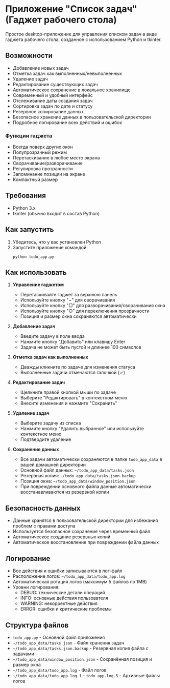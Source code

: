 # Приложение "Список задач" (Гаджет рабочего стола)

Простое desktop-приложение для управления списком задач в виде гаджета рабочего стола, созданное с использованием Python и tkinter.

## Возможности

- Добавление новых задач
- Отметка задач как выполненных/невыполненных
- Удаление задач
- Редактирование существующих задач
- Автоматическое сохранение в локальное хранилище
- Современный и удобный интерфейс
- Отслеживание даты создания задач
- Сортировка задач по дате и статусу
- Резервное копирование данных
- Безопасное хранение данных в пользовательской директории
- Подробное логирование всех действий и ошибок

### Функции гаджета

- Всегда поверх других окон
- Полупрозрачный режим
- Перетаскивание в любое место экрана
- Сворачивание/разворачивание
- Регулировка прозрачности
- Запоминание позиции на экране
- Компактный размер

## Требования

- Python 3.x
- tkinter (обычно входит в состав Python)

## Как запустить

1. Убедитесь, что у вас установлен Python
2. Запустите приложение командой:
   ```
   python todo_app.py
   ```

## Как использовать

1. **Управление гаджетом**
   - Перетаскивайте гаджет за верхнюю панель
   - Используйте кнопку "−" для сворачивания
   - Используйте кнопку "□" для разворачивания/сворачивания окна
   - Используйте кнопку "○" для переключения прозрачности
   - Позиция и размер окна сохраняются автоматически

2. **Добавление задач**
   - Введите задачу в поле ввода
   - Нажмите кнопку "Добавить" или клавишу Enter
   - Задача не может быть пустой и длиннее 100 символов

3. **Отметка задач как выполненных**
   - Дважды кликните по задаче для изменения статуса
   - Выполненные задачи отмечаются галочкой (✓)

4. **Редактирование задач**
   - Щелкните правой кнопкой мыши по задаче
   - Выберите "Редактировать" в контекстном меню
   - Внесите изменения и нажмите "Сохранить"

5. **Удаление задач**
   - Выберите задачу из списка
   - Нажмите кнопку "Удалить выбранное" или используйте контекстное меню
   - Подтвердите удаление

6. **Сохранение данных**
   - Все задачи автоматически сохраняются в папке `todo_app_data` в вашей домашней директории
   - Основной файл данных: `~/todo_app_data/tasks.json`
   - Резервная копия: `~/todo_app_data/tasks.json.backup`
   - Позиция окна: `~/todo_app_data/window_position.json`
   - При повреждении основного файла данные автоматически восстанавливаются из резервной копии

## Безопасность данных

- Данные хранятся в пользовательской директории для избежания проблем с правами доступа
- Используется безопасное сохранение через временный файл
- Автоматическое создание резервных копий
- Автоматическое восстановление при повреждении файла данных

## Логирование

- Все действия и ошибки записываются в лог-файл
- Расположение логов: `~/todo_app_data/todo_app.log`
- Автоматическая ротация логов (максимум 5 файлов по 1MB)
- Уровни логирования:
  - DEBUG: технические детали операций
  - INFO: основные действия пользователя
  - WARNING: некорректные действия
  - ERROR: ошибки и критические проблемы

## Структура файлов

- `todo_app.py` - Основной файл приложения
- `~/todo_app_data/tasks.json` - Файл хранения задач
- `~/todo_app_data/tasks.json.backup` - Резервная копия файла с задачами
- `~/todo_app_data/window_position.json` - Сохранённая позиция и размер окна
- `~/todo_app_data/todo_app.log` - Файл логов
- `~/todo_app_data/todo_app.log.1` - `todo_app.log.5` - Архивные файлы логов 